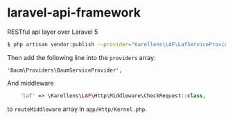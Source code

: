 # laravel-api-framework
RESTful api layer over Laravel 5

```bash
$ php artisan vendor:publish --provider="Karellens\LAF\LafServiceProvider"
```

Then add the following line into the `providers` array:

    'Baum\Providers\BaumServiceProvider',


And middleware
```php
    'laf' => \Karellens\LAF\Http\Middleware\CheckRequest::class,
```
to `routeMiddleware` array in `app/Http/Kernel.php`.